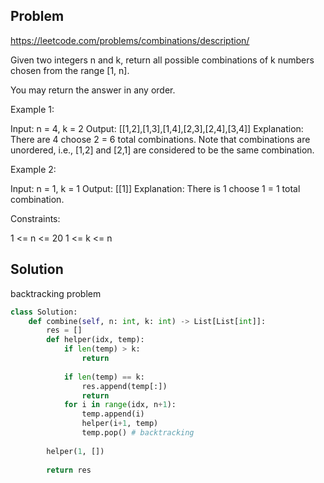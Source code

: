 ## Problem

https://leetcode.com/problems/combinations/description/

Given two integers n and k, return all possible combinations of k numbers chosen from the range [1, n].

You may return the answer in any order.

 

Example 1:

Input: n = 4, k = 2
Output: [[1,2],[1,3],[1,4],[2,3],[2,4],[3,4]]
Explanation: There are 4 choose 2 = 6 total combinations.
Note that combinations are unordered, i.e., [1,2] and [2,1] are considered to be the same combination.

Example 2:

Input: n = 1, k = 1
Output: [[1]]
Explanation: There is 1 choose 1 = 1 total combination.
 

Constraints:

1 <= n <= 20
1 <= k <= n

## Solution

backtracking problem

```python
class Solution:
    def combine(self, n: int, k: int) -> List[List[int]]:
        res = []
        def helper(idx, temp):
            if len(temp) > k: 
                return
            
            if len(temp) == k:
                res.append(temp[:])
                return
            for i in range(idx, n+1):
                temp.append(i)
                helper(i+1, temp)
                temp.pop() # backtracking
       
        helper(1, []) 
        
        return res
```
